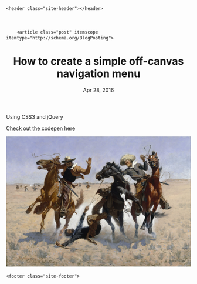 <!DOCTYPE html>
<html>

  <head>
  <meta charset="utf-8">
  <meta http-equiv="X-UA-Compatible" content="IE=edge">
  <meta name="viewport" content="width=device-width, initial-scale=1">

  <title>How to create a simple off-canvas navigation menu</title>
  <meta name="description" content="Using CSS3 and jQuery">
  
  <link rel="stylesheet" href="/css/main.css">
  <link rel="stylesheet" href="//code.jquery.com/ui/1.12.1/themes/base/jquery-ui.css">
  <link rel="canonical" href="http://localhost:4000/css3/2016/04/28/simple-offcanvas.mdown">
  <link rel="alternate" type="application/rss+xml" title="AlexCavender.com" href="http://localhost:4000/feed.xml">
  <script src="https://use.fontawesome.com/c0a1965bca.js"></script>
  <script src="https://code.jquery.com/jquery-1.12.0.min.js"></script>
  <script src="https://code.jquery.com/ui/1.12.1/jquery-ui.min.js" integrity="sha256-VazP97ZCwtekAsvgPBSUwPFKdrwD3unUfSGVYrahUqU=" crossorigin="anonymous"></script>
  <script src="/js/main.js"></script>
</head>


  <body>

    <header class="site-header"></header>


    
        <article class="post" itemscope itemtype="http://schema.org/BlogPosting">

  <header class="post-header">
    <h1 class="post-title" itemprop="name headline">How to create a simple off-canvas navigation menu</h1>
    <p class="post-meta"><time datetime="2016-04-28T12:53:07-04:00" itemprop="datePublished">Apr 28, 2016</time></p>
  </header>

  <div class="post-content" itemprop="articleBody">
    Using CSS3 and jQuery

<a target="_blank" href="http://codepen.io/acavender/pen/yORKMW">Check out the codepen here</a>

![Off canvas navigation how-to](/assets/wrangle.jpg)




  </div>

</article>

      

    <footer class="site-footer"> 
</footer>


  </body>

</html>
